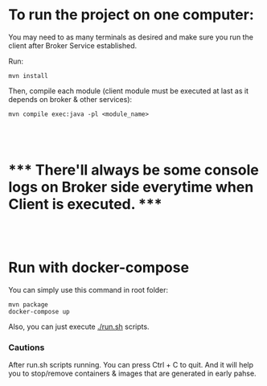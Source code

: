 <h1>To run the project on one computer:</h1>
You may need to as many terminals as desired and make sure you run the client after Broker Service established.

Run:
````
mvn install
````

Then, compile each module (client module must be executed at last as it depends on broker & other services):
````
mvn compile exec:java -pl <module_name>
````
<br><br>
<h1>*** There'll always be some console logs on Broker side everytime when Client is executed. ***</h1>
<br><br>
<h1>Run with docker-compose</h1>
You can simply use this command in root folder:

````
mvn package
docker-compose up
````
Also, you can just execute [./run.sh](run.sh) scripts.<br>
<h3>Cautions</h3>
After run.sh scripts running. You can press Ctrl + C to quit. And it will help you to stop/remove containers & images that are generated in early pahse.
